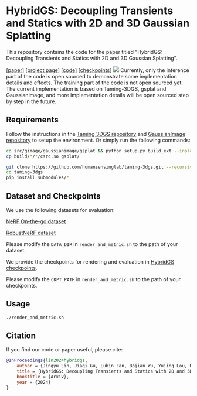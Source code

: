 # HybridGS: Decoupling Transients and Statics with 2D and 3D Gaussian Splatting
This repository contains the code for the paper titled "HybridGS: Decoupling Transients and Statics with 2D and 3D Gaussian Splatting".

[[paper](https://arxiv.org/abs/2412.03844)] [[project page](https://gujiaqivadin.github.io/hybridgs/)] [[code](https://github.com/Yeyuqqwx/HybridGS)] [[checkpoints](https://huggingface.co/Eto63277/HybridGS/tree/main)]
![](https://gujiaqivadin.github.io/hybridgs/static/images/1.jpg)
Currently, only the inference part of the code is open sourced to demonstrate some implementation details and effects. The training part of the code is not open sourced yet.
The current implementation is based on Taming-3DGS, gsplat and Gaussianimage, and more implementation details will be open sourced step by step in the future.
## Requirements
Follow the instructions in the [Taming 3DGS repository](https://github.com/humansensinglab/taming-3dgs) and [GaussianImage repository](https://github.com/Xinjie-Q/GaussianImage)  to setup the environment. Or simply run the following commands:
```bash
cd src/gimage/gaussianimage/gsplat && python setup.py build_ext --inplace -j32
cp build/*/*/csrc.so gsplat/
```



```bash
git clone https://github.com/humansensinglab/taming-3dgs.git --recursive
cd taming-3dgs
pip install submodules/*
```

## Dataset and Checkpoints
We use the following datasets for evaluation:

[NeRF On-the-go dataset](https://huggingface.co/datasets/jkulhanek/nerfonthego-wg/tree/main)

[RobustNeRF dataset](https://storage.googleapis.com/jax3d-public/projects/robustnerf/robustnerf.tar.gz)

Please modify the `DATA_DIR` in `render_and_metric.sh` to the path of your dataset.

We provide the checkpoints for rendering and evaluation in [HybridGS checkpoints](https://huggingface.co/Eto63277/HybridGS/tree/main).

Please modify the `CKPT_PATH` in `render_and_metric.sh` to the path of your checkpoints.

## Usage

```bash
./render_and_metric.sh
```

## Citation
If you find our code or paper useful, please cite:
```bibtex
@InProceedings{lin2024hybridgs,
    author = {Jingyu Lin, Jiaqi Gu, Lubin Fan, Bojian Wu, Yujing Lou, Renjie Chen, Ligang Liu, Jieping Ye},
    title = {HybridGS: Decoupling Transients and Statics with 2D and 3D Gaussian Splatting},
    booktitle = {Arxiv},
    year = {2024}
}
```
